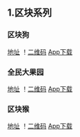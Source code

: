 ## 1.区块系列
### 区块狗
[地址](http://waldengoton.chpv.cn/user/reg.html?p=244930)
！[二维码](/images/dog_new.jpg)
[App下载]()


### 全民大果园
[地址](https://www.byldgy.com/?CN184321)
！[二维码](/images/tree_tan.jpg)
[App下载]()

### 区块猴
[地址]()
！[二维码](http://zgsjs.top/Qt/R/TZ?RID=UbH2RTTS)
[App下载](/images/monkey_he.jpg)